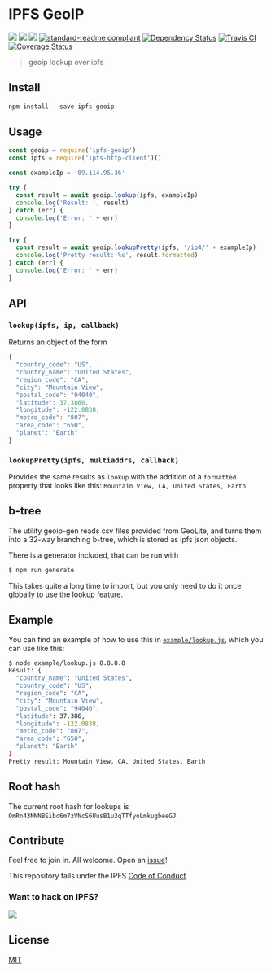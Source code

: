 # IPFS GeoIP

[![](https://img.shields.io/badge/made%20by-Protocol%20Labs-blue.svg?style=flat-square)](http://ipn.io)
[![](https://img.shields.io/badge/project-IPFS-blue.svg?style=flat-square)](http://ipfs.io/)
[![](https://img.shields.io/badge/freenode-%23ipfs-blue.svg?style=flat-square)](http://webchat.freenode.net/?channels=%23ipfs)
[![standard-readme compliant](https://img.shields.io/badge/standard--readme-OK-green.svg?style=flat-square)](https://github.com/RichardLitt/standard-readme)
[![Dependency Status](https://david-dm.org/ipfs/ipfs-geoip.svg?style=flat-square)](https://david-dm.org/ipfs/ipfs-geoip)
[![Travis CI](https://img.shields.io/travis/ipfs/ipfs-geoip/master.svg?style=flat-square)](https://travis-ci.org/ipfs/ipfs-geoip)
[![Coverage Status](https://coveralls.io/repos/github/ipfs/ipfs-geoip/badge.svg?branch=master)](https://coveralls.io/github/ipfs/ipfs-geoip?branch=master)

> geoip lookup over ipfs

## Install

```js
npm install --save ipfs-geoip
```

## Usage

```js
const geoip = require('ipfs-geoip')
const ipfs = require('ipfs-http-client')()

const exampleIp = '89.114.95.36'

try {
  const result = await geoip.lookup(ipfs, exampleIp)
  console.log('Result: ', result)
} catch (err) {
  console.log('Error: ' + err)
}

try {
  const result = await geoip.lookupPretty(ipfs, '/ip4/' + exampleIp)
  console.log('Pretty result: %s', result.formatted)
} catch (err) {
  console.log('Error: ' + err)
}
```

## API

### `lookup(ipfs, ip, callback)`

Returns an object of the form

```js
{
  "country_code": "US",
  "country_name": "United States",
  "region_code": "CA",
  "city": "Mountain View",
  "postal_code": "94040",
  "latitude": 37.3860,
  "longitude": -122.0838,
  "metro_code": "807",
  "area_code": "650",
  "planet": "Earth"
}
```

### `lookupPretty(ipfs, multiaddrs, callback)`

Provides the same results as `lookup` with the addition of
a `formatted` property that looks like this: `Mountain View, CA, United States, Earth`.

## b-tree

The utility geoip-gen reads csv files provided from GeoLite, and turns them into a 32-way branching b-tree, which is stored as ipfs json objects.

There is a generator included, that can be run with

```bash
$ npm run generate
```

This takes quite a long time to import, but you only need to do it once globally to use the lookup feature.

## Example

You can find an example of how to use this in [`example/lookup.js`](example/lookup.js), which you can use like this:

```bash
$ node example/lookup.js 8.8.8.8
Result: {
  "country_name": "United States",
  "country_code": "US",
  "region_code": "CA",
  "city": "Mountain View",
  "postal_code": "94040",
  "latitude": 37.386,
  "longitude": -122.0838,
  "metro_code": "807",
  "area_code": "650",
  "planet": "Earth"
}
Pretty result: Mountain View, CA, United States, Earth
```

## Root hash

The current root hash for lookups is `QmRn43NNNBEibc6m7zVNcS6UusB1u3qTTfyoLmkugbeeGJ`.

## Contribute

Feel free to join in. All welcome. Open an [issue](https://github.com/ipfs/ipfs-geoip/issues)!

This repository falls under the IPFS [Code of Conduct](https://github.com/ipfs/community/blob/master/code-of-conduct.md).

### Want to hack on IPFS?

[![](https://cdn.rawgit.com/jbenet/contribute-ipfs-gif/master/img/contribute.gif)](https://github.com/ipfs/community/blob/master/CONTRIBUTING.md)

## License

[MIT](LICENSE)
